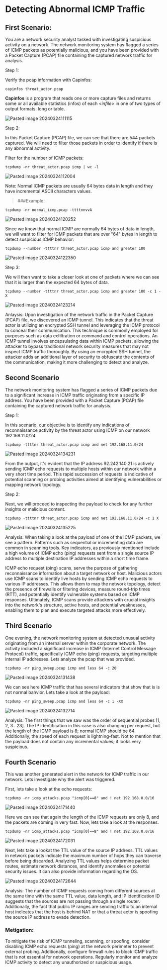 # Detecting Abnormal ICMP Traffic

## First Scenario:

You are a network security analyst tasked with investigating suspicious activity on a network. The network monitoring system has flagged a series of ICMP packets as potentially malicious, and you have been provided with a Packet Capture (PCAP) file containing the captured network traffic for analysis.

Step 1:

Verify the pcap information with Capinfos:
```
capinfos threat_actor.pcap
```
**Capinfos** is a program that reads one or more capture files and returns some or all available statistics (infos) of each <_infile_> in one of two types of output formats: long or table.

![Pasted image 20240324111115](https://github.com/lm3nitro/Projects/assets/55665256/3afe59b6-d7e7-4868-adb2-571ba9d15d53)

Step 2:

In this Packet Capture (PCAP) file, we can see that there are 544 packets captured. We will need to filter those packets in order to identify if there is any abnormal activity. 

Filter for the number of ICMP packets:
```
tcpdump -nr threat_actor.pcap icmp | wc -l
```
![Pasted image 20240324112004](https://github.com/lm3nitro/Projects/assets/55665256/5d960c59-e605-4528-9c0f-f4a29fe5b3c2)

Note: Normal ICMP packets are usually 64 bytes data in length and they have incremental ASCII characters values. 

>###Example:

```
tcpdump -nr normal_icmp.pcap -ttttnnvvA
```

![Pasted image 20240324120252](https://github.com/lm3nitro/Projects/assets/55665256/49788d58-5421-4845-b7df-621757143e3c)

Since we know that normal ICMP are normally 64 bytes of data in length, we will want to filter for ICMP packets that are over "64" bytes in length to detect suspicious ICMP behavior:

```
tcpdump --number -ttttnr threat_actor.pcap icmp and greater 100
```

![Pasted image 20240324122350](https://github.com/lm3nitro/Projects/assets/55665256/926eaefb-50ff-4c96-8e22-95e8f2e2f2cb)

Step 3:

We will then want to take a closer look at one of packets where we can see that it is larger than the expected 64 bytes of data. 

```
tcpdump --number -ttttnr threat_actor.pcap icmp and greater 100 -c 1 -X
```

![Pasted image 20240324123214](https://github.com/lm3nitro/Projects/assets/55665256/493a02df-75ca-4681-8f8e-c75320c14687)

Anlaysis: Upon investigation of the network traffic in the Packet Capture (PCAP) file, we discovered an ICMP tunnel. This indicates that the threat actor is utilizing an encrypted SSH tunnel and leveraging the ICMP protocol to conceal their communication. This technique is commonly employed for purposes such as data exfiltration or command and control operations. An ICMP tunnel involves encapsulating data within ICMP packets, allowing the attacker to bypass traditional network security measures that may not inspect ICMP traffic thoroughly. By using an encrypted SSH tunnel, the attacker adds an additional layer of security to obfuscate the contents of the communication, making it more challenging to detect and analyze.


## Second Scenario

The network monitoring system has flagged a series of ICMP packets due to a significant increase in ICMP traffic originating from a specific IP address. You have been provided with a Packet Capture (PCAP) file containing the captured network traffic for analysis.

Step 1: 

In this scenario, our objective is to identify any indications of reconnaissance activity by the threat actor using ICMP on our network 192.168.11.0/24

```
tcpdump -ttttnr threat_actor.pcap icmp and net 192.168.11.0/24
```

![Pasted image 20240324134231](https://github.com/lm3nitro/Projects/assets/55665256/3068949f-c8ac-4078-924f-411d35e0b45a)

From the output, it's evident that the IP address 92.242.140.21 is actively sending ICMP echo requests to multiple hosts within our network within a very short time period. This rapid succession of requests is indicative of potential scanning or probing activities aimed at identifying vulnerabilities or mapping network topology.

Step 2:

Next, we will proceed to inspecting the payload to check for any further insights or malicious content.

```
tcpdump -ttttnr threat_actor.pcap icmp and net 192.168.11.0/24 -c 1 X
```

![Pasted image 20240324135225](https://github.com/lm3nitro/Projects/assets/55665256/10aa77d8-a801-4330-ad75-1c17a866d233)

Analysis: When taking a look at the payload of one of the ICMP packets, we see a pattern. Patterns such as sequential or incrementing data are common in scanning tools. Key indicators, as previously mentioned include a high volume of ICMP echo (ping) requests sent from a single source IP address to multiple destination IP addresses within a short time frame. 

ICMP echo request (ping) scans, serve the purpose of gathering reconnaissance information about a target network or host. Malicious actors use ICMP scans to identify live hosts by sending ICMP echo requests to various IP addresses. This allows them to map the network topology, detect the presence of firewalls or filtering devices, measure round-trip times (RTT), and potentially identify vulnerable systems based on ICMP responses. Ultimately, ICMP scans provide attackers with crucial insights into the network's structure, active hosts, and potential weaknesses, enabling them to plan and execute targeted attacks more effectively.

## Third Scenario

One evening, the network monitoring system at detected unusual activity originating from an internal server within the corporate network. The activity included a significant increase in ICMP (Internet Control Message Protocol) traffic, specifically ICMP echo (ping) requests, targeting multiple internal IP addresses. Lets analyze the pcap that was provided.  

```
tcpdump -nr ping_sweep.pcap icmp and less 64 -c 20
```

![Pasted image 20240324131438](https://github.com/lm3nitro/Projects/assets/55665256/3eae4d30-ef1a-43b5-8a19-9edc817d10a7)

We can see here ICMP traffic that has several indicators that show that is is not normal bahvior. Lets take a look at the payload:

```
tcpdump -nr ping_sweep.pcap icmp and less 64 -c 1 -XX
```

![Pasted image 20240324132714](https://github.com/lm3nitro/Projects/assets/55665256/7ec999ae-60f1-4376-ade9-f40ecd716a3a)

Analysis: The first things that we saw was the order of sequential probes [1, 2, 3...23]. The IP identification in this case is also changing per request, but the length of the ICMP payload is 8; normal ICMP should be 64. Additionally, the speed of each request is lightning-fast. Not to mention that the payload does not contain any incremental values; it looks very suspicious.

## Fourth Scenario

This was another generated alert in the network for ICMP traffic in our network. Lets investigate why the alert was triggered. 

First, lets take a look at the echo requests:
```
tcpdump -nr icmp_attacks.pcap "icmp[0]==8" and ! net 192.168.0.0/16
```
![Pasted image 20240324171440](https://github.com/lm3nitro/Projects/assets/55665256/03a3650b-8666-4ee6-b5e6-f9d0f79144be)

Here we can see that again the length of the ICMP requests are only 8, and the packets are coming in very fast. Now, lets take a look at the responses.

```
tcpdump -nr icmp_attacks.pcap "icmp[0]==8" and ! net 192.168.0.0/16
``` 
![Pasted image 20240324172031](https://github.com/lm3nitro/Projects/assets/55665256/7807bb0b-f4d3-4bd4-a8b9-28894ac34055)

Next, lets take a lookat the TTL value of the source IP address. TTL values in network packets indicate the maximum number of hops they can traverse before being discarded. Analyzing TTL values helps determine packet routes, estimate network distances, and identify anomalies or potential security issues. It can also provide information regarding the OS.  

![Pasted image 20240324172644](https://github.com/lm3nitro/Projects/assets/55665256/940955ad-bf56-4ff9-a18c-2af5a6049041)

Analysis: The number of ICMP requests coming from different sources at the same time with the same TTL value, data length, and IP identification ID suggests that the sources are not passing through a single router. Additionally, the fact that public IP ranges are sending traffic to an internal host indicates that the host is behind NAT or that a threat actor is spoofing the source IP address to evade detection. 

### Metigation:
To mitigate the risk of ICMP tunneling, scanning, or spoofing, consider disabling ICMP echo requests (ping) at the network perimeter to prevent external probing. Additionally, configure firewall rules to block ICMP traffic that is not essential for network operations. Regularly monitor and analyze ICMP activity to detect any unauthorized or suspicious usage.



